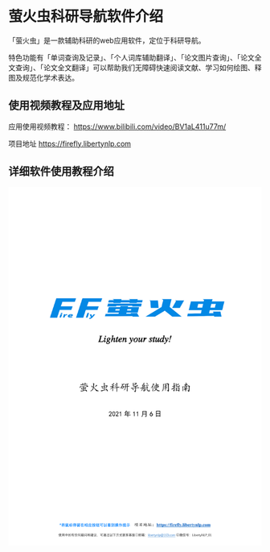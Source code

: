 # 萤火虫科研导航软件介绍
「萤火虫」是一款辅助科研的web应用软件，定位于科研导航。

特色功能有「单词查询及记录」、「个人词库辅助翻译」、「论文图片查询」、「论文全文查询」、「论文全文翻译」可以帮助我们无障碍快速阅读文献、学习如何绘图、释图及规范化学术表达。

## 使用视频教程及应用地址

应用使用视频教程： https://www.bilibili.com/video/BV1aL411u77m/

项目地址 https://firefly.libertynlp.com

## 详细软件使用教程介绍
![image](https://github.com/LibertyNLP/firefly-research-helper/blob/main/imgs/1.jpg)
